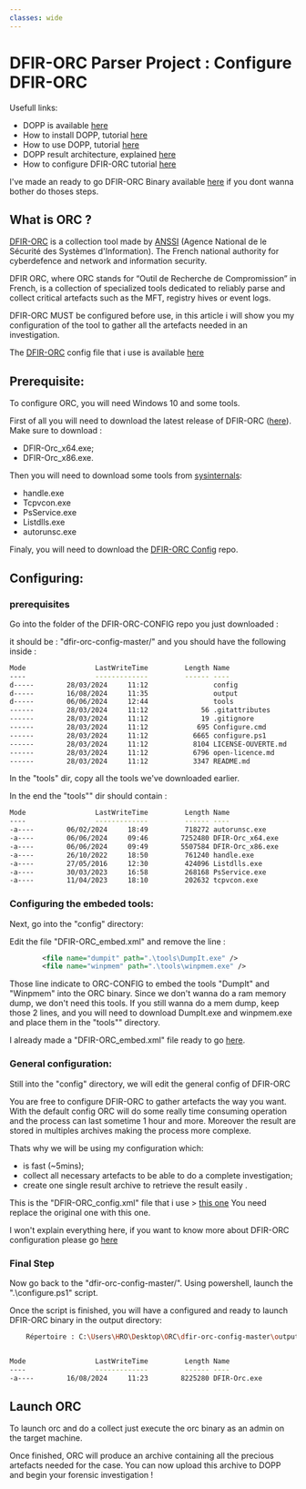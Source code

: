 ```yaml
---
classes: wide
---
```


# DFIR-ORC Parser Project : Configure DFIR-ORC

Usefull links:
* DOPP is available [here](https://github.com/youhgo/DOPP)
* How to install DOPP, tutorial [here](https://youhgo.github.io/DOPP-how-to-install-EN/)
* How to use DOPP, tutorial [here](https://youhgo.github.io/DOPP-how-to-use-EN/)
* DOPP result architecture, explained [here](https://youhgo.github.io/DOPP-Results/)
* How to configure DFIR-ORC tutorial [here](https://youhgo.github.io/DOPP-Config-ORC-EN/)


I've made an ready to go DFIR-ORC Binary available [here](https://github.com/youhgo/DOPP/blob/master/ressources/DFIR-Orc.exe) if you dont wanna bother do thoses steps.

## What is ORC ?

[DFIR-ORC](https://github.com/dfir-orc) is a collection tool made by [ANSSI](https://cyber.gouv.fr/en/about-french-cybersecurity-agency-anssi) (Agence National de le Sécurité des Systèmes d'Information). The French national authority for cyberdefence and network and information security.

DFIR ORC, where ORC stands for “Outil de Recherche de Compromission” in French, is a collection of specialized tools dedicated to reliably parse and collect critical artefacts such as the MFT, registry hives or event logs.

DFIR-ORC MUST be configured before use, in this article i will show you my configuration of the tool to gather all the artefacts needed in an investigation.

The [DFIR-ORC](https://github.com/dfir-orc) config file that i use is available [here](https://github.com/youhgo/DOPP/blob/master/ressources/DFIR-ORC_config.xml)

## Prerequisite:

To configure ORC, you will need Windows 10 and some tools.

First of all you will need to download the latest release of DFIR-ORC ([here](https://github.com/DFIR-ORC/dfir-orc/releases)).
Make sure to download : 
* DFIR-Orc_x64.exe;
* DFIR-Orc_x86.exe.

Then you will need to download some tools from [sysinternals](https://learn.microsoft.com/en-us/sysinternals/downloads/):
* handle.exe
* Tcpvcon.exe
* PsService.exe
* Listdlls.exe
* autorunsc.exe

Finaly, you will need to download the [DFIR-ORC Config](https://github.com/DFIR-ORC/dfir-orc-config) repo.


## Configuring:

### prerequisites

Go into the folder of the DFIR-ORC-CONFIG repo you just downloaded :

it should be : "dfir-orc-config-master/" and you should have the following inside :


```bash
Mode                 LastWriteTime         Length Name
----                 -------------         ------ ----
d-----        28/03/2024     11:12                config
d-----        16/08/2024     11:35                output
d-----        06/06/2024     12:44                tools
------        28/03/2024     11:12             56 .gitattributes
------        28/03/2024     11:12             19 .gitignore
------        28/03/2024     11:12            695 Configure.cmd
------        28/03/2024     11:12           6665 configure.ps1
------        28/03/2024     11:12           8104 LICENSE-OUVERTE.md
------        28/03/2024     11:12           6796 open-licence.md
------        28/03/2024     11:12           3347 README.md
```

In the "tools" dir, copy all the tools we've downloaded earlier.

In the end the "tools\"" dir should contain :
```bash
Mode                 LastWriteTime         Length Name
----                 -------------         ------ ----
-a----        06/02/2024     18:49         718272 autorunsc.exe
-a----        06/06/2024     09:46        7252480 DFIR-Orc_x64.exe
-a----        06/06/2024     09:49        5507584 DFIR-Orc_x86.exe
-a----        26/10/2022     18:50         761240 handle.exe
-a----        27/05/2016     12:30         424096 Listdlls.exe
-a----        30/03/2023     16:58         268168 PsService.exe
-a----        11/04/2023     18:10         202632 tcpvcon.exe
```

### Configuring the embeded tools:

Next, go into the "config\" directory:

Edit the file "DFIR-ORC_embed.xml" and remove the line :
```xml
		<file name="dumpit" path=".\tools\DumpIt.exe" />
		<file name="winpmem" path=".\tools\winpmem.exe" />
```

Those line indicate to ORC-CONFIG to embed the tools "DumpIt" and "Winpmem" into the ORC binary. Since we don't wanna do a ram memory dump, we don't need this tools.
If you still wanna do a mem dump, keep those 2 lines, and you will need to download DumpIt.exe and winpmem.exe and place them in the "tools\"" directory.

I already made a "DFIR-ORC_embed.xml" file ready to go [here](https://github.com/youhgo/DOPP/blob/master/ressources/DFIR-ORC_embed.xml).


### General configuration:
Still into the "config\" directory, we will edit the general config of DFIR-ORC

You are free to configure DFIR-ORC to gather artefacts the way you want.
With the default config ORC will do some really time consuming operation and the process can last sometime 1 hour and more. Moreover the result are stored in multiples archives making the process more complexe.

Thats why we will be using my configuration which:
* is fast (~5mins);
* collect all necessary artefacts to be able to do a complete investigation;
* create one single result archive to retrieve the result easily .

This is the "DFIR-ORC_config.xml" file that i use > [this one](https://github.com/youhgo/DOPP/blob/master/ressources/DFIR-ORC_config.xml)
You need replace the original one with this one.

I won't explain everything here, if you want to know more about DFIR-ORC configuration please go [here](https://dfir-orc.github.io/configuration.html)


### Final Step

Now go back to the "dfir-orc-config-master/". Using powershell, launch the ".\configure.ps1" script.

Once the script is finished, you will have a configured and ready to launch DFIR-ORC binary in the output directory:
```bash
    Répertoire : C:\Users\HRO\Desktop\ORC\dfir-orc-config-master\output


Mode                 LastWriteTime         Length Name
----                 -------------         ------ ----
-a----        16/08/2024     11:23        8225280 DFIR-Orc.exe
```

## Launch ORC

To launch orc and do a collect just execute the orc binary as an admin on the target machine.

Once finished, ORC will produce an archive containing all the precious artefacts needed for the case.
You can now upload this archive to DOPP and begin your forensic investigation !







